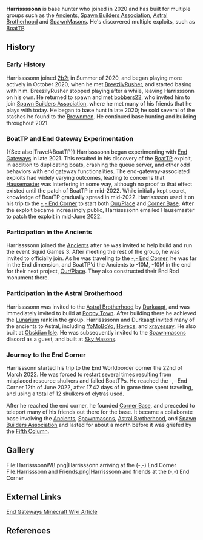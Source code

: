 **Harrissssonn** is base hunter who joined in 2020 and has built for multiple groups such as the [Ancients](https://2b2t.miraheze.org/wiki/Ancients), [Spawn Builders Association](https://2b2t.miraheze.org/wiki/Spawn_Builders_Association), [Astral Brotherhood](https://2b2t.miraheze.org/wiki/Astral_Brotherhood) and [SpawnMasons](https://2b2t.miraheze.org/wiki/SpawnMasons). He's discovered multiple exploits, such as [BoatTP](https://2b2t.miraheze.org/wiki/Travel#BoatTP).

## History
### Early History
Harrissssonn joined [2b2t](https://2b2t.miraheze.org/wiki/2b2t) in Summer of 2020, and began playing more actively in October 2020, when he met [BreezilyRusher](https://2b2t.miraheze.org/wiki/BreezilyRusher), and started basing with him. BreezilyRusher stopped playing after a while, leaving Harrisssonn on his own. He returned to spawn and met [bobbers22](https://2b2t.miraheze.org/wiki/bobbers22), who invited him to join [Spawn Builders Association](https://2b2t.miraheze.org/wiki/Spawn_Builders_Association), where he met many of his friends that he plays with today. He began to base hunt in late 2020; he sold several of the stashes he found to the [Brownmen](https://2b2t.miraheze.org/wiki/Brownmen). He continued base hunting and building throughout 2021.

### BoatTP and End Gateway Experimentation
{{See also|Travel#BoatTP}}
Harrissssonn began experimenting with [End Gateways](https://minecraft.fandom.com/wiki/End_gateway) in late 2021. This resulted in his discovery of the [BoatTP](https://2b2t.miraheze.org/wiki/Travel#BoatTP) exploit, in addition to duplicating boats, crashing the queue server, and other odd behaviors with end gateway functionalities. The end-gateway-associated exploits had widely varying outcomes, leading to concerns that [Hausemaster](https://2b2t.miraheze.org/wiki/Hausemaster) was interfering in some way, although no proof to that effect existed until the patch of BoatTP in mid-2022. While initially kept secret, knowledge of BoatTP gradually spread in mid-2022. Harrisssson used it on his trip to the [-,- End Corner](https://2b2t.miraheze.org/wiki/-%2C-_End_Corner) to start both [Our/Place](https://2b2t.miraheze.org/wiki/Our%2FPlace) and [Corner Base](https://2b2t.miraheze.org/wiki/Corner_Base). After the exploit became increasingly public, Harrissssonn emailed Hausemaster to patch the exploit in mid-June 2022.

### Participation in the Ancients
Harrissssonn joined the [Ancients](https://2b2t.miraheze.org/wiki/Ancients) after he was invited to help build and run the event Squid Games 3. After meeting the rest of the group, he was invited to officially join. As he was traveling to the [-,- End Corner](https://2b2t.miraheze.org/wiki/-%2C-_End_Corner), he was far in the End dimension, and BoatTP'd the Ancients to -10M, -10M in the end for their next project,  [Our/Place](https://2b2t.miraheze.org/wiki/Our%2FPlace). They also constructed their End Rod monument there.

### Participation in the Astral Brotherhood
Harrissssonn was invited to the [Astral Brotherhood](https://2b2t.miraheze.org/wiki/Astral_Brotherhood) by [Durkaaqt](https://2b2t.miraheze.org/wiki/Durkaaqt), and was immediately invited to build at [Poppy Town](https://2b2t.miraheze.org/wiki/Poppy_Town). After building there he achieved the [Lunarium](https://2b2t.miraheze.org/wiki/Astral_Brotherhood#Ranks) rank in the group. Harrissssonn and Durkaaqt invited many of the ancients to Astral, including [YoMoBoYo](https://2b2t.miraheze.org/wiki/YoMoBoYo), [Hovecs](https://2b2t.miraheze.org/wiki/Hovecs), and [xrayessay](https://2b2t.miraheze.org/wiki/xrayessay). He also built at [Obsidian Isle](https://2b2t.miraheze.org/wiki/Obsidian_Isle). He was subsequently invited to the [Spawnmasons](https://2b2t.miraheze.org/wiki/Spawnmasons) discord as a guest, and built at [Sky Masons](https://2b2t.miraheze.org/wiki/Sky_Masons).

### Journey to the End Corner
Harrisssonn started his trip to the End Worldborder corner the 22nd of March 2022. He was forced to restart several times resulting from misplaced resource shulkers and failed BoatTPs. He reached the -,- End Corner 12th of June 2022, after 17.42 days of in game time spent traveling, and using a total of 12 shulkers of elytras used.

After he reached the end corner, he founded [Corner Base](https://2b2t.miraheze.org/wiki/Corner_Base), and preceded to teleport many of his friends out there for the base. It became a collaborate base involving the [Ancients](https://2b2t.miraheze.org/wiki/Ancients), [Spawnmasons](https://2b2t.miraheze.org/wiki/Spawnmasons), [Astral Brotherhood](https://2b2t.miraheze.org/wiki/Astral_Brotherhood), and [Spawn Builders Association](https://2b2t.miraheze.org/wiki/Spawn_Builders_Association) and lasted for about a month before it was griefed by the [Fifth Column](https://2b2t.miraheze.org/wiki/Fifth_Column).

## Gallery
<gallery>
File:HarrisssonnWB.png|Harrisssonn arriving at the (-,-) End Corner
File:Harrisssonn and Friends.png|Harrisssonn and friends at the (-,-) End Corner
</gallery>

## External Links
[End Gateways Minecraft Wiki Article](https://minecraft.fandom.com/wiki/End_gateway)

## References
